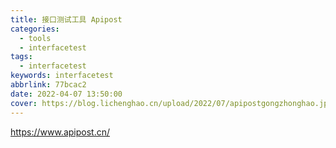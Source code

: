 ```yaml
---
title: 接口测试工具 Apipost
categories: 
  - tools
  - interfacetest
tags:
  - interfacetest
keywords: interfacetest
abbrlink: 77bcac2
date: 2022-04-07 13:50:00
cover: https://blog.lichenghao.cn/upload/2022/07/apipostgongzhonghao.jpg
---
```

https://www.apipost.cn/

